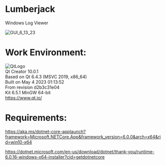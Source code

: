 # Lumberjack
Windows Log Viewer 

![GUI_6_13_23](https://github.com/kn0w0n3/Lumberjack/assets/22214754/585e27ba-ca1e-4ed4-a33d-dda559348d97)    
 
# **Work Environment:**       
![QtLogo](https://user-images.githubusercontent.com/22214754/179895211-d52559ab-35df-4fcc-bf69-7377739330d4.png)  
Qt Creator 10.0.1  
Based on Qt 6.4.3 (MSVC 2019, x86_64)  
Built on May 4 2023 01:13:52  
From revision d2b3c31e04  
Kit 6.5.1 MinGW 64-bit      
https://www.qt.io/  

# **Requirements:**   
https://aka.ms/dotnet-core-applaunch?framework=Microsoft.NETCore.App&framework_version=6.0.0&arch=x64&rid=win10-x64  

https://dotnet.microsoft.com/en-us/download/dotnet/thank-you/runtime-6.0.16-windows-x64-installer?cid=getdotnetcore  


